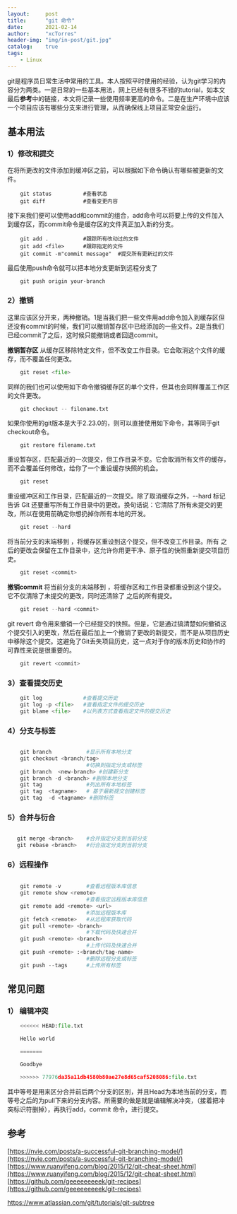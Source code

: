 ```yaml
---
layout:     post
title:      "git 命令"
date:       2021-02-14
author:     "xcTorres"
header-img: "img/in-post/git.jpg"
catalog:    true
tags:
    - Linux
---  
```


git是程序员日常生活中常用的工具。本人按照平时使用的经验，认为git学习的内容分为两类。一是日常的一些基本用法，网上已经有很多不错的tutorial，如本文最后**参考**中的链接，本文将记录一些使用频率更高的命令。二是在生产环境中应该一个项目应该有哪些分支来进行管理，从而确保线上项目正常安全运行。

## 基本用法

### 1）修改和提交  
在将所更改的文件添加到缓冲区之前，可以根据如下命令确认有哪些被更新的文件。
```shell 
    git status          #查看状态
    git diff            #查看变更内容 
```
接下来我们便可以使用add和commit的组合，add命令可以将要上传的文件加入到缓存区，而commit命令是缓存区的文件真正加入新的分支。
```shell
    git add .           #跟踪所有改动过的文件
    git add <file>      #跟踪指定的文件
    git commit -m"commit message"  #提交所有更新过的文件
```
最后使用push命令就可以把本地分支更新到远程分支了
```shell
    git push origin your-branch
```  

### 2）撤销  
这里应该区分开来，两种撤销。1是当我们把一些文件用add命令加入到缓存区但还没有commit的时候，我们可以撤销暂存区中已经添加的一些文件。2是当我们已经commit了之后，这时候只能撤销或者回退commit。

**撤销暂存区**
从缓存区移除特定文件，但不改变工作目录。它会取消这个文件的缓存，而不覆盖任何更改。  
```python
    git reset <file>
```

同样的我们也可以使用如下命令撤销缓存区的单个文件，但其也会同样覆盖工作区的文件更改。
```python
    git checkout -- filename.txt
```
如果你使用的git版本是大于2.23.0的，则可以直接使用如下命令，其等同于git checkout命令。
```
    git restore filename.txt
```

重设暂存区，匹配最近的一次提交，但工作目录不变。它会取消所有文件的缓存，而不会覆盖任何修改，给你了一个重设缓存快照的机会。
```python
    git reset
```

重设缓冲区和工作目录，匹配最近的一次提交。除了取消缓存之外，--hard 标记告诉 Git 还要重写所有工作目录中的更改。换句话说：它清除了所有未提交的更改，所以在使用前确定你想扔掉你所有本地的开发。  
```python
    git reset --hard
```

将当前分支的末端移到 <commit>，将缓存区重设到这个提交，但不改变工作目录。所有 <commit> 之后的更改会保留在工作目录中，这允许你用更干净、原子性的快照重新提交项目历史。  
```python
    git reset <commit>
```  

**撤销commit**
将当前分支的末端移到 <commit>，将缓存区和工作目录都重设到这个提交。它不仅清除了未提交的更改，同时还清除了 <commit> 之后的所有提交。
```python
    git reset --hard <commit>
```

git revert 命令用来撤销一个已经提交的快照。但是，它是通过搞清楚如何撤销这个提交引入的更改，然后在最后加上一个撤销了更改的新提交，而不是从项目历史中移除这个提交。这避免了Git丢失项目历史，这一点对于你的版本历史和协作的可靠性来说是很重要的。  
```python
    git revert <commit>
```

### 3）查看提交历史
```python 
    git log             #查看提交历史
    git log -p <file>   #查看指定文件的提交历史
    git blame <file>    #以列表方式查看指定文件的提交历史
```

### 4）分支与标签
```python 

    git branch           #显示所有本地分支 
    git checkout <branch/tag>                    
                         #切换到指定分支或标签
    git branch  <new-branch> #创建新分支
    git branch -d <branch> #删除本地分支
    git tag              #列出所有本地标签
    git tag  <tagname>   # 基于最新提交创建标签
    git tag  -d <tagname> #删除标签

```
### 5）合并与衍合
```python 

   git merge <branch>    #合并指定分支到当前分支
   git rebase <branch>   #衍合指定分支到当前分支

```

### 6）远程操作
```python
    
    git remote -v        #查看远程版本库信息
    git remote show <remote>
                         #查看指定远程版本库信息
    git remote add <remote> <url>
                         #添加远程版本库
    git fetch <remote>   #从远程库获取代码
    git pull <remote> <branch> 
                         #下载代码及快速合并
    git push <remote> <branch>
                         #上传代码及快速合并
    git push <remote> :<branch/tag-name>
                         #删除远程分支或标签
    git push --tags      #上传所有标签  

```
## 常见问题
### 1） 编辑冲突

```python
    <<<<<< HEAD:file.txt  

    Hello world

    =======  

    Goodbye  

    >>>>>> 77976da35a11db4580b80ae27e8d65caf5208086:file.txt
```

其中等号是用来区分合并前后两个分支的区别，并且Head为本地当前的分支，而等号之后的为pull下来的分支内容。所需要的做是就是编辑解决冲突，（接着把冲突标识符删掉），再执行add，commit 命令，进行提交。


## 参考  
[https://nvie.com/posts/a-successful-git-branching-model/](https://nvie.com/posts/a-successful-git-branching-model/)  
[https://www.ruanyifeng.com/blog/2015/12/git-cheat-sheet.html](https://www.ruanyifeng.com/blog/2015/12/git-cheat-sheet.html)
[https://github.com/geeeeeeeeek/git-recipes](https://github.com/geeeeeeeeek/git-recipes)  


https://www.atlassian.com/git/tutorials/git-subtree